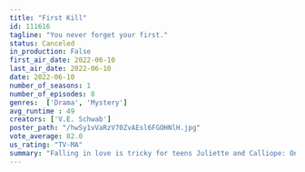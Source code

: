 ```yaml
---
title: "First Kill"
id: 111616
tagline: "You never forget your first."
status: Canceled
in_production: False
first_air_date: 2022-06-10
last_air_date: 2022-06-10
date: 2022-06-10
number_of_seasons: 1
number_of_episodes: 8
genres:  ['Drama', 'Mystery']
avg_runtime : 49
creators: ['V.E. Schwab']
poster_path: "/hwSy1vVaRzV70ZvAEsl6FGOHNlH.jpg"
vote_average: 82.0
us_rating: "TV-MA"
summary: "Falling in love is tricky for teens Juliette and Calliope: One's a vampire, the other's a vampire hunter — and both are ready to make their first kill."
---
```


